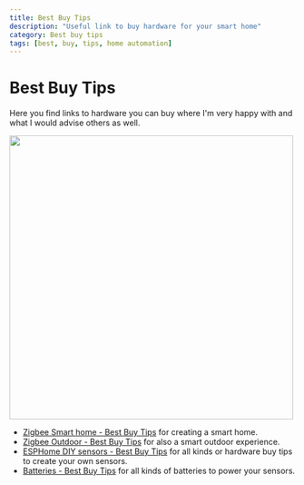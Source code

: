 ```yaml
---
title: Best Buy Tips
description: "Useful link to buy hardware for your smart home"
category: Best buy tips
tags: [best, buy, tips, home automation]
---
```

# Best Buy Tips

Here you find links to hardware you can buy where I'm very happy with and what I would advise others as well.

<a href="/buy/smart_home_best_buy_tips">
<img src="images_zigbee/zigbee_banner.png" width="500px">
</a>

* [Zigbee Smart home - Best Buy Tips](smart_home_best_buy_tips) for creating a smart home.
* [Zigbee Outdoor - Best Buy Tips](zigbee_outdoor) for also a smart outdoor experience.
* [ESPHome DIY sensors - Best Buy Tips](esphome_diy) for all kinds or hardware buy tips to create your own sensors.
* [Batteries - Best Buy Tips](batteries) for all kinds of batteries to power your sensors.
